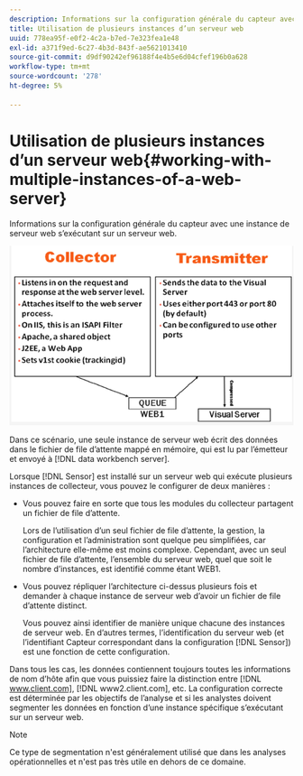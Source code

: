 ```yaml
---
description: Informations sur la configuration générale du capteur avec une instance de serveur web s’exécutant sur un serveur web.
title: Utilisation de plusieurs instances d’un serveur web
uuid: 778ea95f-e0f2-4c2a-b7ed-7e323fea1e48
exl-id: a371f9ed-6c27-4b3d-843f-ae5621013410
source-git-commit: d9df90242ef96188f4e4b5e6d04cfef196b0a628
workflow-type: tm+mt
source-wordcount: '278'
ht-degree: 5%

---
```


# Utilisation de plusieurs instances d’un serveur web{#working-with-multiple-instances-of-a-web-server}

Informations sur la configuration générale du capteur avec une instance de serveur web s’exécutant sur un serveur web.

![](assets/web_inst.png)

Dans ce scénario, une seule instance de serveur web écrit des données dans le fichier de file d’attente mappé en mémoire, qui est lu par l’émetteur et envoyé à [!DNL data workbench server].

Lorsque [!DNL Sensor] est installé sur un serveur web qui exécute plusieurs instances de collecteur, vous pouvez le configurer de deux manières :

* Vous pouvez faire en sorte que tous les modules du collecteur partagent un fichier de file d’attente.

   Lors de l’utilisation d’un seul fichier de file d’attente, la gestion, la configuration et l’administration sont quelque peu simplifiées, car l’architecture elle-même est moins complexe. Cependant, avec un seul fichier de file d’attente, l’ensemble du serveur web, quel que soit le nombre d’instances, est identifié comme étant WEB1.

* Vous pouvez répliquer l’architecture ci-dessus plusieurs fois et demander à chaque instance de serveur web d’avoir un fichier de file d’attente distinct.

   Vous pouvez ainsi identifier de manière unique chacune des instances de serveur web. En d’autres termes, l’identification du serveur web (et l’identifiant Capteur correspondant dans la configuration [!DNL Sensor]) est une fonction de cette configuration.

Dans tous les cas, les données contiennent toujours toutes les informations de nom d’hôte afin que vous puissiez faire la distinction entre [!DNL www.client.com], [!DNL www2.client.com], etc. La configuration correcte est déterminée par les objectifs de l’analyse et si les analystes doivent segmenter les données en fonction d’une instance spécifique s’exécutant sur un serveur web.

>[!NOTE]
>
>Ce type de segmentation n&#39;est généralement utilisé que dans les analyses opérationnelles et n&#39;est pas très utile en dehors de ce domaine.
